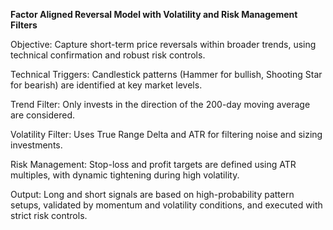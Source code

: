 **Factor Aligned Reversal Model with Volatility and Risk Management Filters**

Objective: Capture short-term price reversals within broader trends, using technical confirmation and robust risk controls.

Technical Triggers: Candlestick patterns (Hammer for bullish, Shooting Star for bearish) are identified at key market levels.

Trend Filter: Only invests in the direction of the 200-day moving average are considered.

Volatility Filter: Uses True Range Delta and ATR for filtering noise and sizing investments.

Risk Management: Stop-loss and profit targets are defined using ATR multiples, with dynamic tightening during high volatility.

Output: Long and short signals are based on high-probability pattern setups, validated by momentum and volatility conditions, and executed with strict risk controls.
